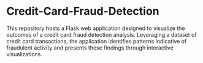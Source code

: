 # Credit-Card-Fraud-Detection
This repository hosts a Flask web application designed to visualize the outcomes of a credit card fraud detection analysis. Leveraging a dataset of credit card transactions, the application identifies patterns indicative of fraudulent activity and presents these findings through interactive visualizations. 
